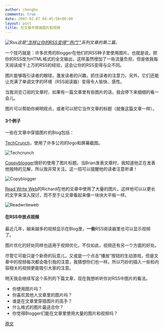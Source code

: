 ```yaml
---
author: chengbo
comments: true
date: 2007-02-07 04:45:58+00:00
layout: post
title: 在文章中穿插图片和视频
---
```


![Rss](http://www.problogger.net/wp-content/RSS.jpg)_这是[“怎样让你的RSS变得“‘热门’”](http://blog.chengbo.net/2007/02/06/how-to-make-your-rss-feeds-pop.html)系列文章的第二篇。_

一个技巧就是：许多优秀的Blogger在他们的RSS种子里使用图片。也就是说，把你的RSS改为HTML格式的全文输出，这样虽然增加了一些流量负担，但是依我每天阅读成千上万的RSS的经验，这会让你的RSS变得与众不同。

图片能够吸引读者的眼球，激发读者的兴趣，抓住读者的注意力，另外，它们还能让充满了单调文字的环境（RSS阅读器）变得令人愉快、感性。

当我浏览订阅的文章时，如果有一篇文章里有些图片的话，我会停下来细细的看一会儿。

图片可以帮助你阐明观点，或者可以把它当作文章的标题（就像这篇文章一样）。

#### 3个例子

一些在文章中穿插图片的Blog包括：

[TechCrunch](http://www.techcrunch.com/)，使用了许多公司的logo和屏幕截图。

![Techcrunch](http://www.problogger.net/wp-content/techcrunch.jpg)

[Coppyblogger](http://www.copyblogger.com/)很好的使用了图片标题。当Brian发表文章时，我知道他正在发表他独特的见解，所以我非常关注。这一招可以提醒他的读者注意听课！

![Copyblogger](http://www.problogger.net/wp-content/copyblogger.jpg)

[Read Write Web](http://www.readwriteweb.com/)的Richard在他的文章中使用了大量的图片。这样他可以以更长的文字来深入探讨，而不至于让文章看起来像一块块大平板一样。

![Readwriteweb](http://www.problogger.net/wp-content/readwriteweb.jpg)

#### 在RSS中放点视频

最近几年，越来越多的视频显示在Blog里，**一些**RSS阅读器里也可以显示视频了。

图片优化的好处同样也适用于视频优化，不仅如此，视频还有另一个方面的好处。

尽管它可能只是个新奇的玩意儿，又或是一个点击“播放”按钮的生动游戏，但是文章中的视频每次都会吸引我的注意，我猜想你们也一样。所以巧妙的插入一些和内容相关的视频更能吸引大家的注意。

明天我会继续写这个系列的下篇文章，现在我想听听你对RSS中图片的看法。
	
  * 你使用图片吗？
  * 你喜欢其他人文章里的图片吗？
  * 谁是在文章里穿插图片的高手？
  * 什么格式的图片最适合你？
  * 你觉得Blogger们能在文章里使用大量的图片和视频吗？

[原文](http://www.problogger.net/archives/2007/02/06/using-images-to-make-your-rss-feeds-pop/)
